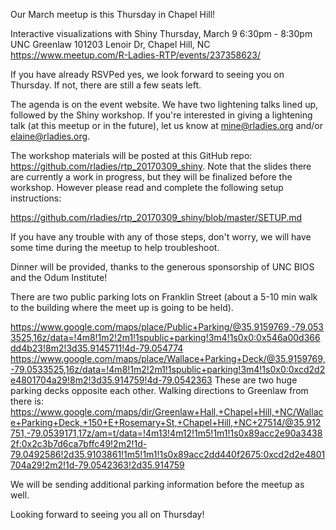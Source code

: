 Our March meetup is this Thursday in Chapel Hill!

Interactive visualizations with Shiny
Thursday, March 9
6:30pm - 8:30pm
UNC Greenlaw 101203 Lenoir Dr, Chapel Hill, NC
https://www.meetup.com/R-Ladies-RTP/events/237358623/

If you have already RSVPed yes, we look forward to seeing you on Thursday. If not, there are still a few seats left.

The agenda is on the event website. We have two lightening talks lined up, followed by the Shiny workshop. If you're interested in giving a lightening talk (at this meetup or in the future), let us know at mine@rladies.org and/or elaine@rladies.org.

The workshop materials will be posted at this GitHub repo: https://github.com/rladies/rtp_20170309_shiny. Note that the slides there are currently a work in progress, but they will be finalized before the workshop. However please read and complete the following setup instructions:

https://github.com/rladies/rtp_20170309_shiny/blob/master/SETUP.md

If you have any trouble with any of those steps, don't worry, we will have some time during the meetup to help troubleshoot.

Dinner will be provided, thanks to the generous sponsorship of UNC BIOS and the Odum Institute!

There are two public parking lots on Franklin Street (about a 5-10 min walk to the building where the meet up is going to be held).

https://www.google.com/maps/place/Public+Parking/@35.9159769,-79.0533525,16z/data=!4m8!1m2!2m1!1spublic+parking!3m4!1s0x0:0x546a00d366dd4b23!8m2!3d35.9145711!4d-79.054774  
https://www.google.com/maps/place/Wallace+Parking+Deck/@35.9159769,-79.0533525,16z/data=!4m8!1m2!2m1!1spublic+parking!3m4!1s0x0:0xcd2d2e4801704a29!8m2!3d35.914759!4d-79.0542363
These are two huge parking decks opposite each other. Walking directions to Greenlaw from there is: https://www.google.com/maps/dir/Greenlaw+Hall,+Chapel+Hill,+NC/Wallace+Parking+Deck,+150+E+Rosemary+St,+Chapel+Hill,+NC+27514/@35.912751,-79.0539171,17z/am=t/data=!4m13!4m12!1m5!1m1!1s0x89acc2e90a34382f:0x2c3b7d6ca7bffc49!2m2!1d-79.0492586!2d35.9103861!1m5!1m1!1s0x89acc2dd440f2675:0xcd2d2e4801704a29!2m2!1d-79.0542363!2d35.914759

We will be sending additional parking information before the meetup as well.

Looking forward to seeing you all on Thursday!
